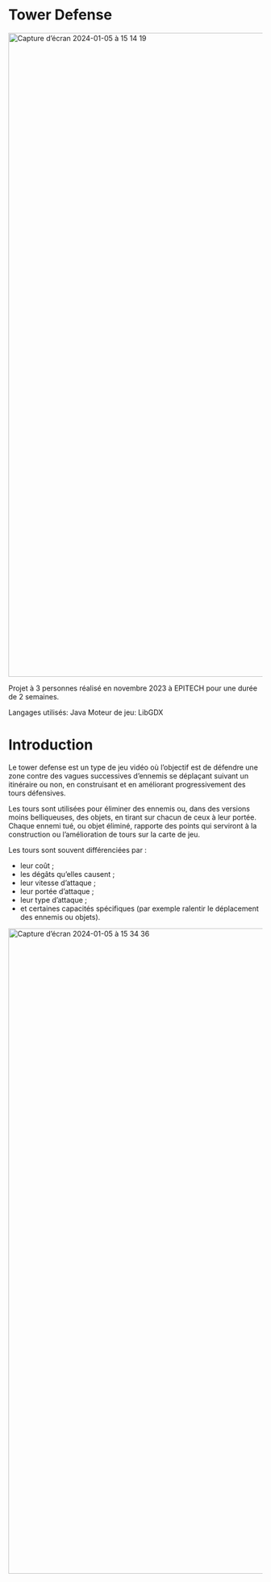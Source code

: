 # Tower Defense #

<img width="1277" alt="Capture d’écran 2024-01-05 à 15 14 19" src="https://github.com/kvn-chn/tower-defense/assets/139592148/1f15bc70-0352-4efc-91ce-13ec337222c8">


Projet à 3 personnes réalisé en novembre 2023 à EPITECH pour une durée de 2 semaines.

Langages utilisés: Java
Moteur de jeu: LibGDX

# Introduction #

Le tower defense est un type de jeu vidéo où l’objectif est de défendre une zone contre des vagues successives d’ennemis se déplaçant suivant un itinéraire ou non, en construisant et en améliorant progressivement des tours défensives.

Les tours sont utilisées pour éliminer des ennemis ou, dans des versions moins belliqueuses, des objets, en tirant sur chacun de ceux à leur portée. Chaque ennemi tué, ou objet éliminé, rapporte des points qui serviront à la construction ou l’amélioration de tours sur la carte de jeu.

Les tours sont souvent différenciées par :

* leur coût ;
* les dégâts qu’elles causent ;
* leur vitesse d’attaque ;
* leur portée d’attaque ;
* leur type d’attaque ;
* et certaines capacités spécifiques (par exemple ralentir le déplacement des ennemis ou objets).

<img width="1280" alt="Capture d’écran 2024-01-05 à 15 34 36" src="https://github.com/kvn-chn/tower-defense/assets/139592148/9976a01d-024b-48ea-ab60-5ad148de51b8">

